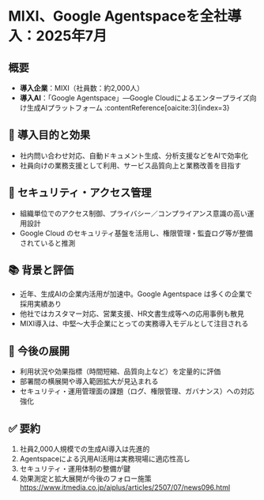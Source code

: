 # MIXI、Google Agentspaceを全社導入：2025年7月

## 概要
- **導入企業**：MIXI（社員数：約2,000人）
- **導入AI**：「Google Agentspace」—Google Cloudによるエンタープライズ向け生成AIプラットフォーム :contentReference[oaicite:3]{index=3}

## 🎯 導入目的と効果
- 社内問い合わせ対応、自動ドキュメント生成、分析支援などをAIで効率化
- 社員向けの業務支援として利用、サービス品質向上と業務改善を目指す

## 🔐 セキュリティ・アクセス管理
- 組織単位でのアクセス制御、プライバシー／コンプライアンス意識の高い運用設計
- Google Cloud のセキュリティ基盤を活用し、権限管理・監査ログ等が整備されていると推測

## 📚 背景と評価
- 近年、生成AIの企業内活用が加速中。Google Agentspace は多くの企業で採用実績あり
- 他社ではカスタマー対応、営業支援、HR文書生成等への応用事例も散見
- MIXI導入は、中堅〜大手企業にとっての実務導入モデルとして注目される

## 🔭 今後の展開
- 利用状況や効果指標（時間短縮、品質向上など）を定量的に評価 
- 部署間の横展開や導入範囲拡大が見込まれる
- セキュリティ・運用管理面の課題（ログ、権限管理、ガバナンス）への対応強化

## ✅ 要約
1. 社員2,000人規模での生成AI導入は先進的
2. Agentspaceによる汎用AI活用は実務現場に適応性高し
3. セキュリティ・運用体制の整備が鍵
4. 効果測定と拡大展開が今後のフォロー施策
https://www.itmedia.co.jp/aiplus/articles/2507/07/news096.html
